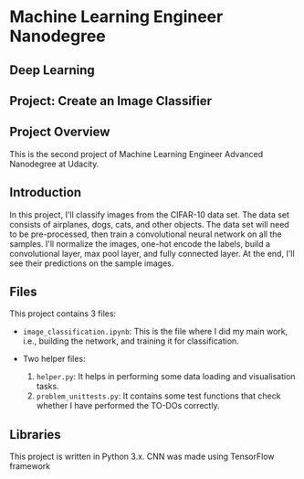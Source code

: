 # Machine Learning Engineer Nanodegree
## Deep Learning
## Project: Create an Image Classifier

## Project Overview

This is the second project of Machine Learning Engineer Advanced Nanodegree at Udacity.

## Introduction

In this project, I'll classify images from the CIFAR-10 data set. The data set consists of airplanes, dogs, cats, and other objects. The data set will need to be pre-processed, then train a convolutional neural network on all the samples. I'll normalize the images, one-hot encode the labels, build a convolutional layer, max pool layer, and fully connected layer. At the end, I'll see their predictions on the sample images.

## Files

This project contains 3 files:
* `image_classification.ipynb`: This is the file where I did my main work, i.e., building the network, and training it for classification.

* Two helper files:
    1. `helper.py`: It helps in performing some data loading and visualisation tasks.
    2. `problem_unittests.py`: It contains some test functions that check whether I have performed the TO-DOs correctly.

## Libraries

This project is written in Python 3.x. CNN was made using TensorFlow framework